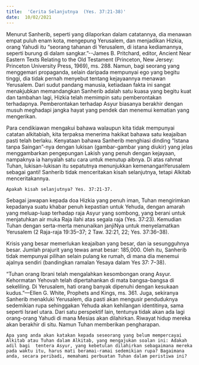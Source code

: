 ```yaml
---
title:  'Cerita Selanjutnya  (Yes. 37:21-38)'
date:  10/02/2021
---
```


Menurut Sanherib, seperti yang dilaporkan dalam catatannya, dia menawan  empat puluh enam kota, mengepung Yerusalem, dan menjadikan Hizkia, orang Yahudi itu “seorang tahanan di Yerusalem, di istana kediamannya, seperti burung di dalam sangkar.”--James B. Pritchard, editor, Ancient Near Eastern Texts Relating to the Old Testament (Princeton, New Jersey: Princeton University Press, 1969), ms. 288. Namun, bagi seorang yang menggemari propaganda, selain daripada mempunyai ego yang begitu tinggi, dia tidak pernah menyebut tentang kejayaannya menawan Yerusalem.  Dari sudut pandang manusia, ketiadaan fakta ini sangat menakjubkan memandangkan Sanherib adalah satu kuasa yang begitu kuat dan tambahan lagi, Hizkia telah memimpin satu pemberontakan terhadapnya. Pemberontakan terhadap Asyur biasanya berakhir dengan musuh meghadapi jangka hayat yang pendek dan menemui kematian yang mengerikan.

Para cendikiawan mengakui bahawa walaupun kita tidak mempunyai catatan alkitabiah, kita terpaksa menerima hakikat bahawa satu keajaiban pasti telah berlaku. Kenyataan bahawa Sanherib menghiasi dinding “Istana tanpa Saingan”-nya dengan lukisan (gambar-gambar yang diukir) yang jelas menggambarkan pengepungan Lakish yang penuh dengan kejayaan, nampaknya ia hanyalah satu cara untuk menutup aibnya. Di atas rahmat Tuhan, lukisan-lukisan itu sepatutnya menunjukkan kemenanganYerusalem sebagai ganti! Sanherib tidak menceritakan kisah selanjutnya, tetapi Alkitab menceritakannya.

`Apakah kisah selanjutnya? Yes. 37:21-37.`

Sebagai jawapan kepada doa Hizkia yang penuh iman, Tuhan mengirimkan kepadanya suatu khabar penuh kepastian untuk Yehuda, dengan amarah yang meluap-luap terhadap raja Asyur yang sombong, yang  berani untuk menjatuhkan air muka Raja ilahi atas segala raja  (Yes. 37:23). Kemudian Tuhan dengan serta-merta menunaikan janjiNya untuk menyelamatkan Yerusalem (2 Raja-raja 19:35–37; 2 Taw. 32:21, 22; Yes. 37:36–38).

Krisis yang besar memerlukan keajaiban yang besar, dan ia sesungguhnya besar. Jumlah prajurit yang tewas amat besar: 185,000. Oleh itu, Sanherib tidak mempunyai pilihan selain pulang ke rumah, di mana dia menemui ajalnya sendiri (bandingkan ramalan Yesaya dalam Yes 37: 7–38).

“Tuhan orang Ibrani telah mengalahkan kesombongan orang Asyur. Kehormatan Yehovah telah dipertahankan di mata bangsa-bangsa di sekeliling. Di Yerusalem, hati orang banyak dipenuhi dengan kesukaan kudus.”—Ellen G. White, Prophets and Kings, ms. 361. Juga, sekiranya Sanherib menakluki Yerusalem, dia pasti akan mengusir penduduknya sedemikian rupa sehinggakan Yehuda akan kehilangan identitinya, sama seperti Israel utara. Dari satu perspektif lain, tentunya tidak akan ada lagi orang-orang Yahudi di mana Mesias akan dilahirkan. Riwayat hidup mereka akan berakhir di situ. Namun Tuhan memberikan pengharapan.

`Apa yang anda akan katakan kepada seseorang yang belum mempercayai Alkitab atau Tuhan dalam Alkitab, yang mengajukan soalan ini: Adakah adil bagi  tentera Asyur, yang kebetulan dilahirkan sebagaimana mereka pada waktu itu, harus mati beramai-ramai sedemikian rupa? Bagaimana anda, secara peribadi, memahami perbuatan Tuhan dalam peristiwa ini?`